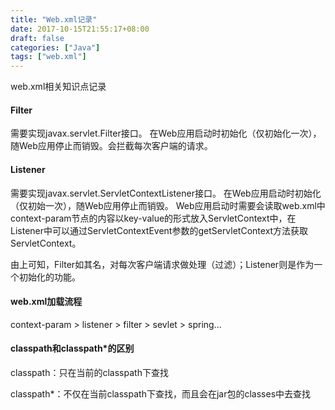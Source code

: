 ```yaml
---
title: "Web.xml记录"
date: 2017-10-15T21:55:17+08:00
draft: false
categories: ["Java"]
tags: ["web.xml"]
---
```


web.xml相关知识点记录
<!--more-->

#### Filter

需要实现javax.servlet.Filter接口。
在Web应用启动时初始化（仅初始化一次），随Web应用停止而销毁。会拦截每次客户端的请求。

#### Listener

需要实现javax.servlet.ServletContextListener接口。
在Web应用启动时初始化（仅初始一次），随Web应用停止而销毁。
Web应用启动时需要会读取web.xml中context-param节点的内容以key-value的形式放入ServletContext中，在Listener中可以通过ServletContextEvent参数的getServletContext方法获取ServletContext。

由上可知，Filter如其名，对每次客户端请求做处理（过滤）；Listener则是作为一个初始化的功能。

#### web.xml加载流程

context-param > listener > filter > sevlet > spring...

#### classpath和classpath*的区别

classpath：只在当前的classpath下查找

classpath*：不仅在当前classpath下查找，而且会在jar包的classes中去查找
